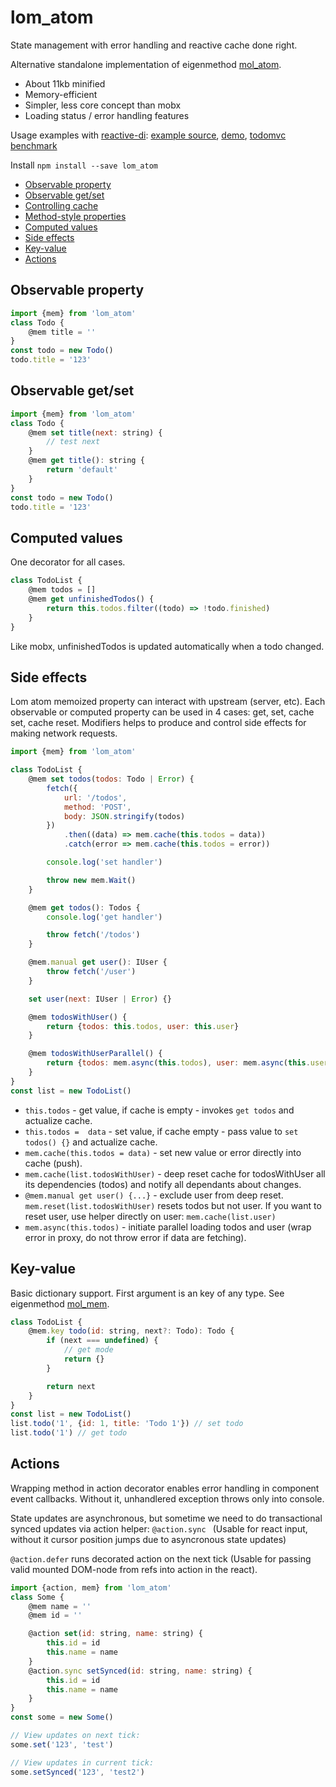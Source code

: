 # lom_atom

State management with error handling and reactive cache done right.

Alternative standalone implementation of eigenmethod [mol_atom](https://github.com/eigenmethod/mol/tree/master/atom).

* About 11kb minified
* Memory-efficient
* Simpler, less core concept than mobx
* Loading status / error handling features

Usage examples with [reactive-di](https://github.com/zerkalica/reactive-di): [example source](https://github.com/zerkalica/rdi-examples), [demo](http://zerkalica.github.io/rdi-examples/), [todomvc benchmark](http://mol.js.org/app/bench/#bench=https%3A%2F%2Fzerkalica.github.io%2Ftodomvc%2Fbenchmark%2F/sample=preact-lom-rdi~preact-raw~preact-mobx)

Install ``` npm install --save lom_atom ```

<!-- TOC depthFrom:2 depthTo:6 withLinks:1 updateOnSave:1 orderedList:0 -->

- [Observable property](#observable-property)
- [Observable get/set](#observable-getset)
- [Controlling cache](#controlling-cache)
- [Method-style properties](#method-style-properties)
- [Computed values](#computed-values)
- [Side effects](#side-effects)
- [Key-value](#key-value)
- [Actions](#actions)

<!-- /TOC -->

## Observable property

```js
import {mem} from 'lom_atom'
class Todo {
    @mem title = ''
}
const todo = new Todo()
todo.title = '123'
```

## Observable get/set

```js
import {mem} from 'lom_atom'
class Todo {
    @mem set title(next: string) {
        // test next
    }
    @mem get title(): string {
        return 'default'
    }
}
const todo = new Todo()
todo.title = '123'
```

## Computed values

One decorator for all cases.

```js
class TodoList {
    @mem todos = []
    @mem get unfinishedTodos() {
        return this.todos.filter((todo) => !todo.finished)
    }
}
```

Like mobx, unfinishedTodos is updated automatically when a todo changed.

## Side effects

Lom atom memoized property can interact with upstream (server, etc). Each observable or computed property can be used in 4 cases: get, set, cache set, cache reset. Modifiers helps to produce and control side effects for making network requests.


```js
import {mem} from 'lom_atom'

class TodoList {
    @mem set todos(todos: Todo | Error) {
        fetch({
            url: '/todos',
            method: 'POST',
            body: JSON.stringify(todos)
        })
            .then((data) => mem.cache(this.todos = data))
            .catch(error => mem.cache(this.todos = error))

        console.log('set handler')

        throw new mem.Wait()
    }

    @mem get todos(): Todos {
        console.log('get handler')

        throw fetch('/todos')
    }

    @mem.manual get user(): IUser {
        throw fetch('/user')
    }

    set user(next: IUser | Error) {}

    @mem todosWithUser() {
        return {todos: this.todos, user: this.user}
    }

    @mem todosWithUserParallel() {
        return {todos: mem.async(this.todos), user: mem.async(this.user)}
    }
}
const list = new TodoList()
```

* ``` this.todos ``` - get value, if cache is empty - invokes ``` get todos ``` and actualize cache.
* ``` this.todos =  data ``` - set value, if cache empty - pass value to ``` set todos() {} ``` and actualize cache.
* ``` mem.cache(this.todos = data) ``` - set new value or error directly into cache (push).
* ``` mem.cache(list.todosWithUser) ``` - deep reset cache for todosWithUser all its dependencies (todos) and notify all dependants about changes.
* ``` @mem.manual get user() {...} ``` - exclude user from deep reset. ``` mem.reset(list.todosWithUser) ``` resets todos but not user. If you want to reset user, use helper directly on user: ``` mem.cache(list.user) ```
* ``` mem.async(this.todos) ``` - initiate parallel loading todos and user (wrap error in proxy, do not throw error if data are fetching).

## Key-value

Basic dictionary support. First argument is an key of any type. See eigenmethod [mol_mem](https://github.com/eigenmethod/mol/tree/master/mem).

```js
class TodoList {
    @mem.key todo(id: string, next?: Todo): Todo {
        if (next === undefined) {
            // get mode
            return {}
        }

        return next
    }
}
const list = new TodoList()
list.todo('1', {id: 1, title: 'Todo 1'}) // set todo
list.todo('1') // get todo
```

## Actions

Wrapping method in action decorator enables error handling in component event callbacks. Without it, unhandlered exception throws only into console.

State updates are asynchronous, but sometime we need to do transactional synced updates via action helper: ``` @action.sync  ``` (Usable for react input, without it cursor position jumps due to asyncronous state updates)

``` @action.defer ``` runs decorated action on the next tick (Usable for passing valid mounted DOM-node from refs into action in the react).


```js
import {action, mem} from 'lom_atom'
class Some {
    @mem name = ''
    @mem id = ''

    @action set(id: string, name: string) {
        this.id = id
        this.name = name
    }
    @action.sync setSynced(id: string, name: string) {
        this.id = id
        this.name = name
    }
}
const some = new Some()

// View updates on next tick:
some.set('123', 'test')

// View updates in current tick:
some.setSynced('123', 'test2')
```

